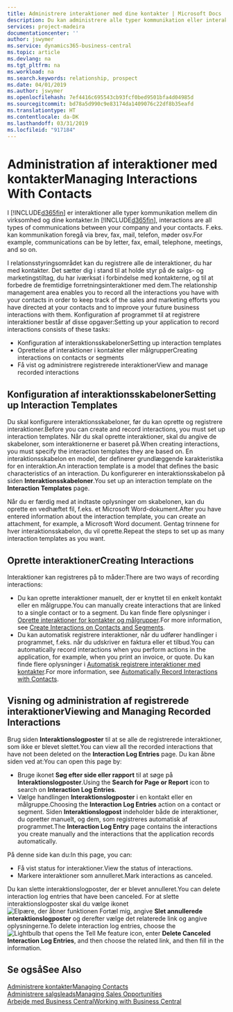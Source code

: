 ```yaml
---
title: Administrere interaktioner med dine kontakter | Microsoft Docs
description: Du kan administrere alle typer kommunikation eller interaktioner mellem din virksomhed og dine kontakter, f.eks. kommunikation via brev, telefon, møder osv.
services: project-madeira
documentationcenter: ''
author: jswymer
ms.service: dynamics365-business-central
ms.topic: article
ms.devlang: na
ms.tgt_pltfrm: na
ms.workload: na
ms.search.keywords: relationship, prospect
ms.date: 04/01/2019
ms.author: jswymer
ms.openlocfilehash: 7ef4416c695543cb93fcf0bed9501bfa4d04985d
ms.sourcegitcommit: bd78a5d990c9e83174da1409076c22df8b35eafd
ms.translationtype: HT
ms.contentlocale: da-DK
ms.lasthandoff: 03/31/2019
ms.locfileid: "917184"
---
```

# <a name="managing-interactions-with-contacts"></a><span data-ttu-id="64915-103">Administration af interaktioner med kontakter</span><span class="sxs-lookup"><span data-stu-id="64915-103">Managing Interactions With Contacts</span></span>
<span data-ttu-id="64915-104">I [!INCLUDE[d365fin](includes/d365fin_md.md)] er interaktioner alle typer kommunikation mellem din virksomhed og dine kontakter.</span><span class="sxs-lookup"><span data-stu-id="64915-104">In [!INCLUDE[d365fin](includes/d365fin_md.md)], interactions are all types of communications between your company and your contacts.</span></span> <span data-ttu-id="64915-105">F.eks. kan kommunikation foregå via brev, fax, mail, telefon, møder osv.</span><span class="sxs-lookup"><span data-stu-id="64915-105">For example, communications can be by letter, fax, email, telephone, meetings, and so on.</span></span>

<span data-ttu-id="64915-106">I relationsstyringsområdet kan du registrere alle de interaktioner, du har med kontakter. Det sætter dig i stand til at holde styr på de salgs- og marketingstiltag, du har iværksat i forbindelse med kontakterne, og til at forbedre de fremtidige forretningsinteraktioner med dem.</span><span class="sxs-lookup"><span data-stu-id="64915-106">The relationship management area enables you to record all the interactions you have with your contacts in order to keep track of the sales and marketing efforts you have directed at your contacts and to improve your future business interactions with them.</span></span> <span data-ttu-id="64915-107">Konfiguration af programmet til at registrere interaktioner består af disse opgaver:</span><span class="sxs-lookup"><span data-stu-id="64915-107">Setting up your application to record interactions consists of these tasks:</span></span>

* <span data-ttu-id="64915-108">Konfiguration af interaktionsskabeloner</span><span class="sxs-lookup"><span data-stu-id="64915-108">Setting up interaction templates</span></span>  
* <span data-ttu-id="64915-109">Oprettelse af interaktioner i kontakter eller målgrupper</span><span class="sxs-lookup"><span data-stu-id="64915-109">Creating interactions on contacts or segments</span></span>  
* <span data-ttu-id="64915-110">Få vist og administrere registrerede interaktioner</span><span class="sxs-lookup"><span data-stu-id="64915-110">View and manage recorded interactions</span></span>  

##  <a name="setting-up-interaction-templates"></a><span data-ttu-id="64915-111">Konfiguration af interaktionsskabeloner</span><span class="sxs-lookup"><span data-stu-id="64915-111">Setting up Interaction Templates</span></span>
<span data-ttu-id="64915-112">Du skal konfigurere interaktionsskabeloner, før du kan oprette og registrere interaktioner.</span><span class="sxs-lookup"><span data-stu-id="64915-112">Before you can create and record interactions, you must set up interaction templates.</span></span> <span data-ttu-id="64915-113">Når du skal oprette interaktioner, skal du angive de skabeloner, som interaktionerne er baseret på.</span><span class="sxs-lookup"><span data-stu-id="64915-113">When creating interactions, you must specify the interaction templates they are based on.</span></span> <span data-ttu-id="64915-114">En interaktionsskabelon en model, der definerer grundlæggende karakteristika for en interaktion.</span><span class="sxs-lookup"><span data-stu-id="64915-114">An interaction template is a model that defines the basic characteristics of an interaction.</span></span>
<span data-ttu-id="64915-115">Du konfigurerer en interaktionsskabelon på siden **Interaktionsskabeloner**.</span><span class="sxs-lookup"><span data-stu-id="64915-115">You set up an interaction template on the **Interaction Templates** page.</span></span>

<span data-ttu-id="64915-116">Når du er færdig med at indtaste oplysninger om skabelonen, kan du oprette en vedhæftet fil, f.eks. et Microsoft Word-dokument.</span><span class="sxs-lookup"><span data-stu-id="64915-116">After you have entered information about the interaction template, you can create an attachment, for example, a Microsoft Word document.</span></span> <span data-ttu-id="64915-117">Gentag trinnene for hver interaktionsskabelon, du vil oprette.</span><span class="sxs-lookup"><span data-stu-id="64915-117">Repeat the steps to set up as many interaction templates as you want.</span></span>  

## <a name="creating-interactions"></a><span data-ttu-id="64915-118">Oprette interaktioner</span><span class="sxs-lookup"><span data-stu-id="64915-118">Creating Interactions</span></span>
<span data-ttu-id="64915-119">Interaktioner kan registreres på to måder:</span><span class="sxs-lookup"><span data-stu-id="64915-119">There are two ways of recording interactions:</span></span>

* <span data-ttu-id="64915-120">Du kan oprette interaktioner manuelt, der er knyttet til en enkelt kontakt eller en målgruppe.</span><span class="sxs-lookup"><span data-stu-id="64915-120">You can manually create interactions that are linked to a single contact or to a segment.</span></span> <span data-ttu-id="64915-121">Du kan finde flere oplysninger i [Oprette interaktioner for kontakter og målgrupper](marketing-how-create-interactions.md).</span><span class="sxs-lookup"><span data-stu-id="64915-121">For more information, see [Create Interactions on Contacts and Segments](marketing-how-create-interactions.md).</span></span>  
* <span data-ttu-id="64915-122">Du kan automatisk registrere interaktioner, når du udfører handlinger i programmet, f.eks. når du udskriver en faktura eller et tilbud.</span><span class="sxs-lookup"><span data-stu-id="64915-122">You can automatically record interactions when you perform actions in the application, for example, when you print an invoice, or quote.</span></span> <span data-ttu-id="64915-123">Du kan finde flere oplysninger i [Automatisk registrere interaktioner med kontakter](marketing-auto-record-interactions.md).</span><span class="sxs-lookup"><span data-stu-id="64915-123">For more information, see [Automatically Record Interactions with Contacts](marketing-auto-record-interactions.md).</span></span>

## <a name="viewing-and-managing-recorded-interactions"></a><span data-ttu-id="64915-124">Visning og administration af registrerede interaktioner</span><span class="sxs-lookup"><span data-stu-id="64915-124">Viewing and Managing Recorded Interactions</span></span>
<span data-ttu-id="64915-125">Brug siden **Interaktionslogposter** til at se alle de registrerede interaktioner, som ikke er blevet slettet.</span><span class="sxs-lookup"><span data-stu-id="64915-125">You can view all the recorded interactions that have not been deleted on the **Interaction Log Entries** page.</span></span> <span data-ttu-id="64915-126">Du kan åbne siden ved at:</span><span class="sxs-lookup"><span data-stu-id="64915-126">You can open this page by:</span></span>

* <span data-ttu-id="64915-127">Bruge ikonet **Søg efter side eller rapport** til at søge på **Interaktionslogposter**.</span><span class="sxs-lookup"><span data-stu-id="64915-127">Using the **Search for Page or Report** icon to search on **Interaction Log Entries**.</span></span>
* <span data-ttu-id="64915-128">Vælge handlingen **Interaktionslogposter** i en kontakt eller en målgruppe.</span><span class="sxs-lookup"><span data-stu-id="64915-128">Choosing the **Interaction Log Entries** action on a contact or segment.</span></span>
  <span data-ttu-id="64915-129">Siden **Interaktionslogpost** indeholder både de interaktioner, du opretter manuelt, og dem, som registreres automatisk af programmet.</span><span class="sxs-lookup"><span data-stu-id="64915-129">The **Interaction Log Entry** page contains the interactions you create manually and the interactions that the application records automatically.</span></span>

<span data-ttu-id="64915-130">På denne side kan du:</span><span class="sxs-lookup"><span data-stu-id="64915-130">In this page, you can:</span></span>

* <span data-ttu-id="64915-131">Få vist status for interaktioner.</span><span class="sxs-lookup"><span data-stu-id="64915-131">View the status of interactions.</span></span>
* <span data-ttu-id="64915-132">Markere interaktioner som annulleret.</span><span class="sxs-lookup"><span data-stu-id="64915-132">Mark interactions as canceled.</span></span>

<span data-ttu-id="64915-133">Du kan slette interaktionslogposter, der er blevet annulleret.</span><span class="sxs-lookup"><span data-stu-id="64915-133">You can delete interaction log entries that have been canceled.</span></span> <span data-ttu-id="64915-134">For at slette interaktionslogposter skal du vælge ikonet ![Elpære, der åbner funktionen Fortæl mig](media/ui-search/search_small.png "Fortæl mig, hvad du vil foretage dig"), angive **Slet annullerede interaktionslogposter** og derefter vælge det relaterede link og angive oplysningerne.</span><span class="sxs-lookup"><span data-stu-id="64915-134">To delete interaction log entries, choose the ![Lightbulb that opens the Tell Me feature](media/ui-search/search_small.png "Tell me what you want to do") icon, enter **Delete Canceled Interaction Log Entries**, and then choose the related link, and then fill in the information.</span></span>

## <a name="see-also"></a><span data-ttu-id="64915-135">Se også</span><span class="sxs-lookup"><span data-stu-id="64915-135">See Also</span></span>
[<span data-ttu-id="64915-136">Administrere kontakter</span><span class="sxs-lookup"><span data-stu-id="64915-136">Managing Contacts</span></span>](marketing-contacts.md)  
[<span data-ttu-id="64915-137">Administrere salgsleads</span><span class="sxs-lookup"><span data-stu-id="64915-137">Managing Sales Opportunities</span></span>](marketing-manage-sales-opportunities.md)  
[<span data-ttu-id="64915-138">Arbejde med Business Central</span><span class="sxs-lookup"><span data-stu-id="64915-138">Working with Business Central</span></span>](ui-work-product.md)  
